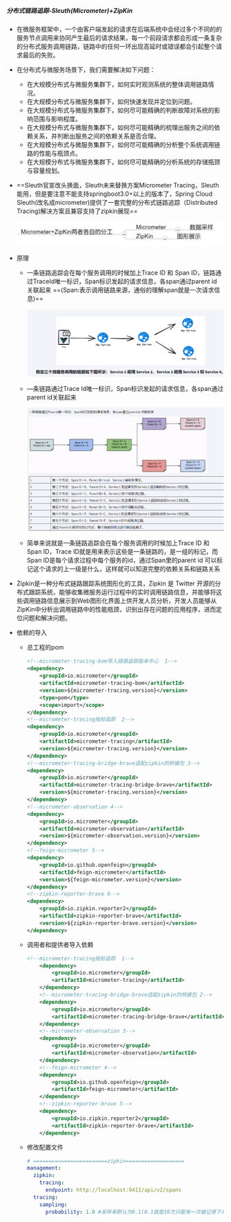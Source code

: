 ##### 分布式链路追踪-Sleuth(Micrometer)+ZipKin

* 在微服务框架中，一个由客户端发起的请求在后端系统中会经过多个不同的的服务节点调用来协同产生最后的请求结果，每一个前段请求都会形成一条复杂的分布式服务调用链路，链路中的任何一环出现高延时或错误都会引起整个请求最后的失败。

* 在分布式与微服务场景下，我们需要解决如下问题：

  * 在大规模分布式与微服务集群下，如何实时观测系统的整体调用链路情况。
  * 在大规模分布式与微服务集群下，如何快速发现并定位到问题。
  * 在大规模分布式与微服务集群下，如何尽可能精确的判断故障对系统的影响范围与影响程度。
  * 在大规模分布式与微服务集群下，如何尽可能精确的梳理出服务之间的依赖关系，并判断出服务之间的依赖关系是否合理。
  * 在大规模分布式与微服务集群下，如何尽可能精确的分析整个系统调用链路的性能与瓶颈点。
  * 在大规模分布式与微服务集群下，如何尽可能精确的分析系统的存储瓶颈与容量规划。

* ==Sleuth官宣改头换面，Sleuth未来替换方案Micrometer Tracing，Sleuth能用，但是要注意不能支持springboot3.0+以上的版本了，Spring Cloud Sleuth(改名成micrometer)提供了一套完整的分布式链路追踪（Distributed Tracing)解决方案且兼容支持了zipkin展现==

  ![1722664201532](%E5%88%86%E5%B8%83%E5%BC%8F%E9%93%BE%E8%B7%AF%E8%BF%BD%E8%B8%AA.assets/1722664201532.png)

* 原理
  *  一条链路追踪会在每个服务调用的时候加上Trace ID 和 Span ID，链路通过TraceId唯一标识，Span标识发起的请求信息，各span通过parent id 关联起来 ==(Span:表示调用链路来源，通俗的理解span就是一次请求信息)==

     ![img](%E5%88%86%E5%B8%83%E5%BC%8F%E9%93%BE%E8%B7%AF%E8%BF%BD%E8%B8%AA.assets/4cc192623a18f2978d98028064b2e9b9.png) 

  * —条链路通过Trace ld唯一标识，Span标识发起的请求信息，各span通过parent id关联起来

     ![img](%E5%88%86%E5%B8%83%E5%BC%8F%E9%93%BE%E8%B7%AF%E8%BF%BD%E8%B8%AA.assets/60b9d55a7cbc29877708595c12a6bf25.png) 

  * 简单来说就是一条链路追踪会在每个服务调用的时候加上Trace ID 和 Span ID，Trace ID就是用来表示这些是一条链路的，是一组的标记，而 Span ID是每个请求过程中每个服务的id，通过Span里的parent id 可以标记这个请求的上一级是什么，这样就可以知道完整的依赖关系和链路关系

* Zipkin是一种分布式链路跟踪系统图形化的工具，Zipkin 是 Twitter 开源的分布式跟踪系统，能够收集微服务运行过程中的实时调用链路信息，并能够将这些调用链路信息展示到Web图形化界面上供开发人员分析，开发人员能够从ZipKin中分析出调用链路中的性能瓶颈，识别出存在问题的应用程序，进而定位问题和解决问题。

* 依赖的导入

  * 总工程的pom

    ```xml
    <!--micrometer-tracing-bom导入链路追踪版本中心  1-->
    <dependency>
        <groupId>io.micrometer</groupId>
        <artifactId>micrometer-tracing-bom</artifactId>
        <version>${micrometer-tracing.version}</version>
        <type>pom</type>
        <scope>import</scope>
    </dependency>
    <!--micrometer-tracing指标追踪  2-->
    <dependency>
        <groupId>io.micrometer</groupId>
        <artifactId>micrometer-tracing</artifactId>
        <version>${micrometer-tracing.version}</version>
    </dependency>
    <!--micrometer-tracing-bridge-brave适配zipkin的桥接包 3-->
    <dependency>
        <groupId>io.micrometer</groupId>
        <artifactId>micrometer-tracing-bridge-brave</artifactId>
        <version>${micrometer-tracing.version}</version>
    </dependency>
    <!--micrometer-observation 4-->
    <dependency>
        <groupId>io.micrometer</groupId>
        <artifactId>micrometer-observation</artifactId>
        <version>${micrometer-observation.version}</version>
    </dependency>
    <!--feign-micrometer 5-->
    <dependency>
        <groupId>io.github.openfeign</groupId>
        <artifactId>feign-micrometer</artifactId>
        <version>${feign-micrometer.version}</version>
    </dependency>
    <!--zipkin-reporter-brave 6-->
    <dependency>
        <groupId>io.zipkin.reporter2</groupId>
        <artifactId>zipkin-reporter-brave</artifactId>
        <version>${zipkin-reporter-brave.version}</version>
    </dependency>
    ```

  * 调用者和提供者导入依赖

    ```xml
    <!--micrometer-tracing指标追踪  1-->
        <dependency>
            <groupId>io.micrometer</groupId>
            <artifactId>micrometer-tracing</artifactId>
        </dependency>
        <!--micrometer-tracing-bridge-brave适配zipkin的桥接包 2-->
        <dependency>
            <groupId>io.micrometer</groupId>
            <artifactId>micrometer-tracing-bridge-brave</artifactId>
        </dependency>
        <!--micrometer-observation 3-->
        <dependency>
            <groupId>io.micrometer</groupId>
            <artifactId>micrometer-observation</artifactId>
        </dependency>
        <!--feign-micrometer 4-->
        <dependency>
            <groupId>io.github.openfeign</groupId>
            <artifactId>feign-micrometer</artifactId>
        </dependency>
        <!--zipkin-reporter-brave 5-->
        <dependency>
            <groupId>io.zipkin.reporter2</groupId>
            <artifactId>zipkin-reporter-brave</artifactId>
        </dependency>
    ```

  * 修改配置文件

    ```yml
    # ========================zipkin===================
    management:
      zipkin:
        tracing:
          endpoint: http://localhost:9411/api/v2/spans
      tracing:
        sampling:
          probability: 1.0 #采样率默认为0.1(0.1就是10次只能有一次被记录下来)，值越大收集越及时。
    ```

    

  